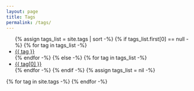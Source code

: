 ```yaml
---
layout: page
title: Tags
permalink: /tags/
---
```

<script language="javascript"> 
function toggle(id) {
    var ele = document.getElementById(id);
    var tag = document.getElementById(id + '-tag');
    if(ele.style.display == "block") {
          ele.style.display = "none";
          tag.style.filter = "invert(0%)";
    } else {
      ele.style.display = "block";
      tag.style.filter = "invert(100%)";
      window.location.hash = id;
    }
} 
</script>
<ul class="tag-cloud">
{% assign tags_list = site.tags | sort -%}
{% if tags_list.first[0] == null -%}
{% for tag in tags_list -%}
<li id="{{ tag }}-tag" style="font-size: {{ tag | last | size | times: 100 | divided_by: tags_list.size | plus: 70 }}%">
<a href="javascript:toggle('{{ tag }}');">{{ tag }}</a>
</li>
{% endfor -%}
{% else -%}
{% for tag in tags_list -%}
<li id="{{ tag[0] }}-tag" style="font-size: {{ tag | last | size | times: 100 | divided_by: tags_list.size | plus: 70 }}%">
<a href="javascript:toggle('{{ tag[0] }}');">{{ tag[0] }}</a>
</li>
{% endfor -%}
{% endif -%}
{% assign tags_list = nil -%}
</ul>
{% for tag in site.tags -%}
<div id="{{ tag[0] }}" style="display: none">
<h2 class='tag-header' id="{{ tag[0] }}">{{ tag[0] }}</h2>
<ul>
{% assign pages_list = tag[1] -%}
{% for post in pages_list -%}
{% if post.title != null -%}
{% if group == null or group == post.group -%}
{% if page.url == post.url -%}
<li class="active">
<a href="{{ site.baseurl }}{{ post.url }}" class="active">{{ post.title }}</a>
</li>
{% else -%}
<li>
{% if post.link -%}
{% include post/link.html title = "" link = post.link -%}
{% elsif post.category == 'project' && site.github_user -%}
<a href="https://github.com/{{ site.github_user }}/{{ post.title }}" class="github-project-link"></a>
{% endif -%}
<a href="{{ site.baseurl }}{{ post.url }}">{{ post.title }}</a>
</li>
{% endif -%}
{% endif -%}
{% endif -%}
{% endfor -%}
{% assign pages_list = nil -%}
{% assign group = nil -%}
</ul>
</div>
{% endfor -%}